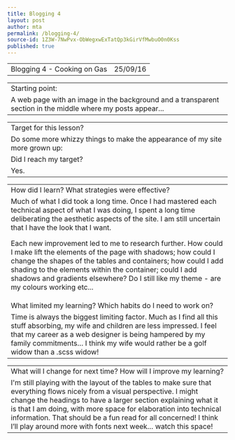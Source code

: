 ```yaml
---
title: Blogging 4
layout: post
author: mta
permalink: /blogging-4/
source-id: 1Z3W-7NwPvx-ObWegxwExTatQp3kGirVfMwbuO0n0Kss
published: true
---
```

<table>
  <tr>
    <td>Blogging 4 - Cooking on Gas</td>
    <td>25/09/16</td>
  </tr>
</table>


<table>
  <tr>
    <td>Starting point:</td>
  </tr>
  <tr>
    <td>A web page with an image in the background and a transparent section in the middle where my posts appear... </td>
  </tr>
</table>


<table>
  <tr>
    <td>Target for this lesson?</td>
  </tr>
  <tr>
    <td>Do some more whizzy things to make the appearance of my site more grown up:
</td>
  </tr>
  <tr>
    <td>Did I reach my target?</td>
  </tr>
  <tr>
    <td>Yes.</td>
  </tr>
</table>


<table>
  <tr>
    <td>How did I learn? What strategies were effective?</td>
  </tr>
  <tr>
    <td>Much of what I did took a long time.  Once I had mastered each technical aspect of what I was doing, I spent a long time deliberating the aesthetic aspects of the site.  I am still uncertain that I have the look that I want.

Each new improvement led to me to research further.  How could I make lift the elements of the page with shadows; how could I change the shapes of the tables and containers; how could I add shading to the elements within the container; could I add shadows and gradients elsewhere? Do I still like my theme - are my colours working etc...</td>
  </tr>
  <tr>
    <td>What limited my learning? Which habits do I need to work on?</td>
  </tr>
  <tr>
    <td>Time is always the biggest limiting factor.  Much as I find all this stuff absorbing, my wife and children are less impressed.  I feel that my career as a web designer is being hampered by my family commitments… I think my wife would rather be a golf widow than a .scss widow!</td>
  </tr>
</table>


<table>
  <tr>
    <td>What will I change for next time? How will I improve my learning?</td>
  </tr>
  <tr>
    <td>I'm still playing with the layout of the tables to make sure that everything flows nicely from a visual perspective.  I might change the headings to have a larger section explaining what it is that I am doing, with more space for elaboration into technical information.  That should be a fun read for all concerned! I think I’ll play around more with fonts next week… watch this space!</td>
  </tr>
</table>


